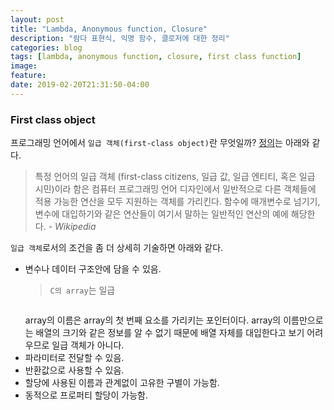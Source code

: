 ```yaml
---
layout: post
title: "Lambda, Anonymous function, Closure"
description: "람다 표현식, 익명 함수, 클로저에 대한 정리"
categories: blog
tags: [lambda, anonymous function, closure, first class function]
image:
feature:
date: 2019-02-20T21:31:50-04:00
---
```


### First class object
프로그래밍 언어에서 `일급 객체(first-class object)`란 무엇일까? [정의](https://ko.wikipedia.org/wiki/%EC%9D%BC%EA%B8%89_%EA%B0%9D%EC%B2%B4)는 아래와 같다.
> 특정 언어의 일급 객체 (first-class citizens, 일급 값, 일급 엔티티, 혹은 일급 시민)이라 함은 컴퓨터 프로그래밍 언어 디자인에서 일반적으로 다른 객체들에 적용 가능한 연산을 모두 지원하는 객체를 가리킨다. 함수에 매개변수로 넘기기, 변수에 대입하기와 같은 연산들이 여기서 말하는 일반적인 연산의 예에 해당한다. *- Wikipedia*

`일급 객체`로서의 조건을 좀 더 상세히 기술하면 아래와 같다.
- 변수나 데이터 구조안에 담을 수 있음.
  > `C의 array`는 일급
     ```c
     
     ```
     array의 이름은 array의 첫 번째 요소를 가리키는 포인터이다. array의 이름만으로는 배열의 크기와 같은 정보를 알 수 없기 때문에 배열 자체를 대입한다고 보기 어려우므로 일급 객체가 아니다. 
- 파라미터로 전달할 수 있음.
- 반환값으로 사용할 수 있음.
- 할당에 사용된 이름과 관계없이 고유한 구별이 가능함.
- 동적으로 프로퍼티 할당이 가능함.
